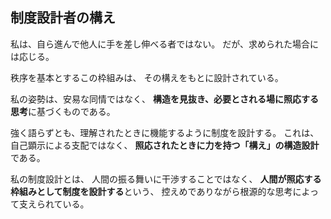 ## 制度設計者の構え

私は、自ら進んで他人に手を差し伸べる者ではない。
だが、求められた場合には応じる。

秩序を基本とするこの枠組みは、
その構えをもとに設計されている。

私の姿勢は、安易な同情ではなく、
**構造を見抜き、必要とされる場に照応する思考**に基づくものである。

強く語らずとも、理解されたときに機能するように制度を設計する。
これは、自己顕示による支配ではなく、
**照応されたときに力を持つ「構え」の構造設計**である。

私の制度設計とは、
人間の振る舞いに干渉することではなく、
**人間が照応する枠組みとして制度を設計する**という、
控えめでありながら根源的な思考によって支えられている。
